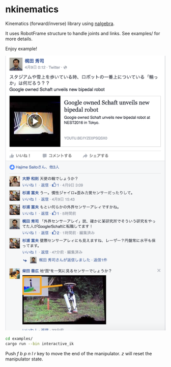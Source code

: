 # nkinematics

Kinematics (forward/inverse) library using [nalgebra](http://nalgebra.org).

It uses RobotFrame structure to handle joints and links.
See examples/ for more details.

Enjoy example!

![ik_sample](screenshot.png)

```bash
cd examples/
cargo run --bin interactive_ik
```

Push *f* *b* *p* *n* *l* *r* key to move the end of the manipulator.
*z* will reset the manipulator state.
